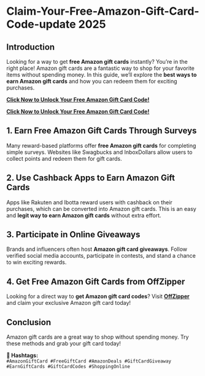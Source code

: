 # Claim-Your-Free-Amazon-Gift-Card-Code-update 2025


## Introduction  
Looking for a way to get **free Amazon gift cards** instantly? You’re in the right place! Amazon gift cards are a fantastic way to shop for your favorite items without spending money. In this guide, we’ll explore the **best ways to earn Amazon gift cards** and how you can redeem them for exciting purchases.

**[Click Now to Unlock Your Free Amazon Gift Card Code!](https://offzipper.com/cardcode/)**

**[Click Now to Unlock Your Free Amazon Gift Card Code!](https://offzipper.com/cardcode/)**


## 1. Earn Free Amazon Gift Cards Through Surveys  
Many reward-based platforms offer **free Amazon gift cards** for completing simple surveys. Websites like Swagbucks and InboxDollars allow users to collect points and redeem them for gift cards.

## 2. Use Cashback Apps to Earn Amazon Gift Cards  
Apps like Rakuten and Ibotta reward users with cashback on their purchases, which can be converted into Amazon gift cards. This is an easy and **legit way to earn Amazon gift cards** without extra effort.

## 3. Participate in Online Giveaways  
Brands and influencers often host **Amazon gift card giveaways**. Follow verified social media accounts, participate in contests, and stand a chance to win exciting rewards.

## 4. Get Free Amazon Gift Cards from OffZipper  
Looking for a direct way to **get Amazon gift card codes**? Visit **[OffZipper](https://offzipper.com/cardcode/)** and claim your exclusive Amazon gift card today!

## Conclusion  
Amazon gift cards are a great way to shop without spending money. Try these methods and grab your gift card today!

**🔖 Hashtags:**  
`#AmazonGiftCard #FreeGiftCard #AmazonDeals #GiftCardGiveaway #EarnGiftCards #GiftCardCodes #ShoppingOnline`
